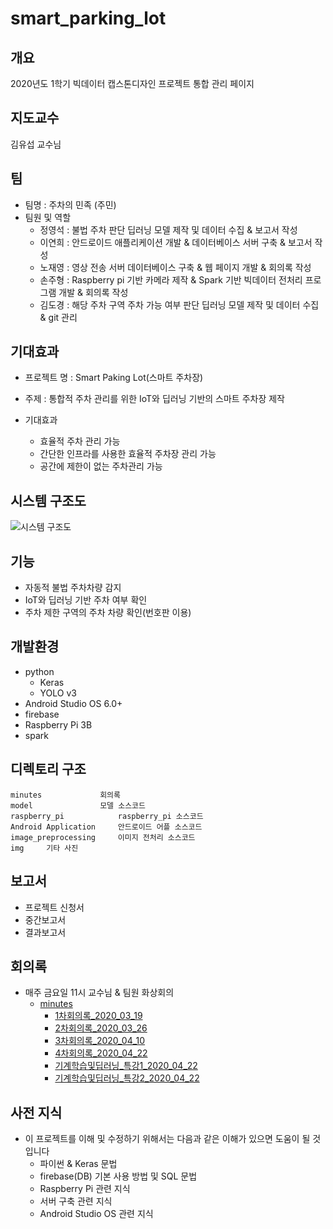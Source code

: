# smart_parking_lot



## 개요

2020년도 1학기 빅데이터 캡스톤디자인 프로젝트 통합 관리 페이지

## 지도교수 

김유섭 교수님 

## 팀

- 팀명 : 주차의 민족 (주민)
- 팀원 및 역할
  - 정영석 : 불법 주차 판단 딥러닝 모델 제작 및 데이터 수집 & 보고서 작성 
  - 이연희 : 안드로이드 애플리케이션 개발 & 데이터베이스 서버 구축 & 보고서 작성 
  - 노재영 : 영상 전송 서버 데이터베이스 구축 & 웹 페이지 개발 & 회의록 작성 
  - 손주형 : Raspberry pi 기반 카메라 제작 & Spark 기반 빅데이터 전처리 프로그램 개발 & 회의록 작성 
  - 김도경 : 해당 주차 구역 주차 가능 여부 판단 딥러닝 모델 제작 및 데이터 수집 & git 관리

## 기대효과

- 프로젝트 명 : Smart Paking Lot(스마트 주차장)
- 주제 : 통합적 주차 관리를 위한 IoT와 딥러닝 기반의 스마트 주차장 제작

- 기대효과
  - 효율적 주차 관리 가능
  - 간단한 인프라를 사용한 효율적 주차장 관리 가능
  - 공간에 제한이 없는 주차관리 가능

## 시스템 구조도

![시스템 구조도](https://github.com/YeongSeokJeong/smart_parking_lot/blob/master/img/시스템구조도.png)

## 기능

- 자동적 불법 주차차량 감지
- IoT와 딥러닝 기반 주차 여부 확인
- 주차 제한 구역의 주차 차량 확인(번호판 이용)

## 개발환경 

- python
  - Keras
  - YOLO v3
- Android Studio OS 6.0+
- firebase
- Raspberry Pi 3B
- spark

## 디렉토리 구조

```
minutes				회의록 
model				모델 소스코드 
raspberry_pi		 	raspberry_pi 소스코드 
Android Application		안드로이드 어플 소스코드
image_preprocessing		이미지 전처리 소스코드
img 	기타 사진
```

## 보고서

- 프로젝트 신청서
- 중간보고서
- 결과보고서 

## 회의록

- 매주 금요일 11시 교수님 & 팀원 화상회의 
  - [minutes](https://github.com/YeongSeokJeong/smart_parking_lot/tree/master/minutes)
    - [1차회의록_2020_03_19](https://github.com/YeongSeokJeong/smart_parking_lot/tree/master/minutes/1차회의록_2020_03_19)
    - [2차회의록_2020_03_26](https://github.com/YeongSeokJeong/smart_parking_lot/tree/master/minutes/2차회의록_2020_03_26)
    - [3차회의록_2020_04_10](https://github.com/YeongSeokJeong/smart_parking_lot/tree/master/minutes/3차회의록_2020_04_10)
    - [4차회의록_2020_04_22](https://github.com/YeongSeokJeong/smart_parking_lot/tree/master/minutes/4차회의록_2020_04_22)
    - [기계학습및딥러닝_특강1_2020_04_22](https://github.com/YeongSeokJeong/smart_parking_lot/tree/master/minutes/기계학습및딥러닝_특강1_2020_04_22)
    - [기계학습및딥러닝_특강2_2020_04_22](https://github.com/YeongSeokJeong/smart_parking_lot/tree/master/minutes/기계학습및딥러닝_특강2_2020_04_22)

## 사전 지식

- 이 프로젝트를 이해 및 수정하기 위해서는 다음과 같은 이해가 있으면 도움이 될 것입니다
  - 파이썬 & Keras 문법
  - firebase(DB) 기본 사용 방법 및  SQL 문법
  - Raspberry Pi 관련 지식
  - 서버 구축 관련 지식
  - Android Studio OS 관련 지식

    

    

    
